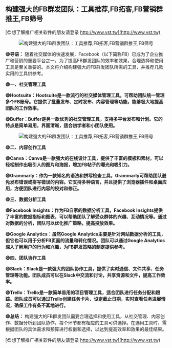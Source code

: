 ## **构建强大的FB群发团队：工具推荐,FB拓客,FB营销群推王,FB筛号**

[😍想了解推广相关软件的朋友请登录 http://www.vst.tw](http://www.vst.tw)

 <center><img src="https://vst.tw/MP4/tuiguang/png/5.png" alt="构建强大的FB群发团队：工具推荐,FB拓客,FB营销群推王,FB筛号"></center>

**😄导语：**
随着社交媒体的快速发展，Facebook（以下简称FB）已成为了企业推广和营销的重要平台之一。为了提高FB群发团队的效率和效果，合理选择和使用工具是至关重要的。本文将介绍构建强大的FB群发团队所需的工具，并推荐几款实用的工具供参考。

**😄一、社交管理工具**

**😄Hootsuite：Hootsuite是一款流行的社交媒体管理工具，可帮助团队统一管理多个FB账号。它提供了批量发布、定时发布、内容管理等功能，能够极大地提高团队的工作效率。**

**😄Buffer：Buffer是另一款优秀的社交管理工具，支持多平台发布和计划。它的特点是简单易用，界面清晰，适合初学者和小团队使用。**

 <center><img src="https://vst.tw/MP4/tuiguang/png/1.png" alt="构建强大的FB群发团队：工具推荐,FB拓客,FB营销群推王,FB筛号"></center>

**😄二、内容创作工具**

**😄Canva：Canva是一款强大的在线设计工具，提供了丰富的模板和素材，可以轻松制作出吸引人的图片和海报，增加FB帖子的曝光和吸引力。**

**😄Grammarly：作为一款知名的语法和拼写检查工具，Grammarly可帮助团队避免发布错误或拼写错误的内容。它支持多种语言，并且提供了浏览器插件和桌面应用，方便团队进行内容的校对和修正。**

**😄三、数据分析工具**

**😄Facebook Insights：作为FB自家的数据分析工具，Facebook Insights提供了丰富的数据指标和图表，可以帮助团队了解受众群体的兴趣、互动情况等。通过对数据的分析，团队可以优化推广策略，提高投放效果。**

**😄Google Analytics：虽然Google Analytics主要是针对网站数据分析的工具，但它也可以用于分析FB页面的流量和转化情况。团队可以通过Google Analytics深入了解用户的行为和兴趣，为FB群发策略的制定提供参考。**

**😄四、团队协作工具**

**😄Slack：Slack是一款强大的团队协作工具，提供了实时通信、文件共享、任务管理等功能。团队成员可以在Slack中交流和讨论，共享资源和文件，提高工作效率。**

**😄Trello：Trello是一款简单易用的项目管理工具，适合团队进行任务分配和跟踪。团队成员可以通过Trello创建任务卡片、设定截止日期，实时查看任务进展情况，确保工作有条不紊地进行。**

**😄总结：**
构建强大的FB群发团队需要合理选择和使用工具，从社交管理、内容创作、数据分析到团队协作，每个环节都有相应的工具可供选择。在选用工具时，需根据团队的具体需求和预算进行权衡和选择，以达到提高效率和效果的最佳结果。

[😍想了解推广相关软件的朋友请登录 http://www.vst.tw](http://www.vst.tw)



